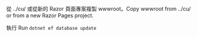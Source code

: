 <span data-ttu-id="939dd-101">從 ../cu/ 或從新的 Razor 頁面專案複製 wwwroot。</span><span class="sxs-lookup"><span data-stu-id="939dd-101">Copy wwwroot from ../cu/ or from a new Razor Pages project.</span></span>

<span data-ttu-id="939dd-102">執行 </span><span class="sxs-lookup"><span data-stu-id="939dd-102">Run `dotnet ef database update`</span></span>
